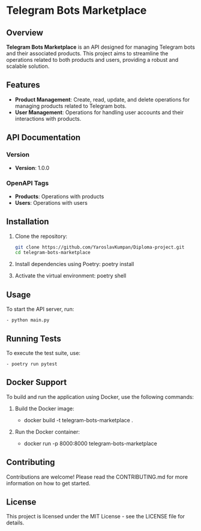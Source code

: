 # Telegram Bots Marketplace

## Overview

**Telegram Bots Marketplace** is an API designed for managing Telegram bots and their associated products. This project aims to streamline the operations related to both products and users, providing a robust and scalable solution.

## Features

- **Product Management**: Create, read, update, and delete operations for managing products related to Telegram bots.
- **User Management**: Operations for handling user accounts and their interactions with products.

## API Documentation

### Version
- **Version**: 1.0.0

### OpenAPI Tags
- **Products**: Operations with products
- **Users**: Operations with users

## Installation

1. Clone the repository:
   ```bash
   git clone https://github.com/YaroslavKumpan/Diploma-project.git
   cd telegram-bots-marketplace
   
2. Install dependencies using Poetry:
   poetry install

3. Activate the virtual environment:
   poetry shell

## Usage
To start the API server, run:

    - python main.py

## Running Tests
To execute the test suite, use:
    
    - poetry run pytest

## Docker Support
To build and run the application using Docker, use the following commands:

1. Build the Docker image:
    
    - docker build -t telegram-bots-marketplace .

2. Run the Docker container:

    - docker run -p 8000:8000 telegram-bots-marketplace

## Contributing
Contributions are welcome! Please read the CONTRIBUTING.md for more information on how to get started.

## License
This project is licensed under the MIT License - see the LICENSE file for details.

